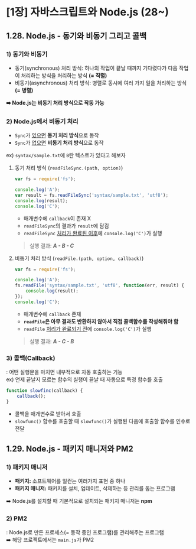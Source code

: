 # [1장] 자바스크립트와 Node.js (28~)

## 1.28. Node.js - 동기와 비동기 그리고 콜백
### 1) 동기와 비동기
- 동기(synchronous) 처리 방식: 하나의 작업이 끝날 때까지 기다렸다가 다음 작업이 처리하는 방식을 처리하는 방식 **(= 직렬)**
- 비동기(asynchronous) 처리 방식: 병렬로 동시에 여러 가지 일을 처리하는 방식 **(= 병렬)**  

**➡️ Node.js는 비동기 처리 방식으로 작동 가능**

### 2) Node.js에서 비동기 처리
- `Sync`가 <u>있으면</u> **동기 처리 방식**으로 동작
- `Sync`가 <u>없으면</u> **비동기 처리 방식**으로 동작

ex) `syntax/sample.txt`에 `B`란 텍스트가 있다고 해보자
1. 동기 처리 방식 (`readFileSync.(path, option)`)
    ```javascript
    var fs = require('fs');

    console.log('A');
    var result = fs.readFileSync('syntax/sample.txt', 'utf8');
    console.log(result);
    console.log('C');
    ```
    - 매개변수에 `callback`이 존재 X
    - `readFileSync`의 결과가 `result`에 담김
    - `readFileSync` <u>처리가 완료된 이후</u>에 `console.log('C')`가 실행
    > 실행 결과: **_A - B - C_**
2. 비동기 처리 방식 (`readFile.(path, option, callback)`)
    ```javascript
    var fs = require('fs');

    console.log('A');
    fs.readFile('syntax/sample.txt', 'utf8', function(err, result) {
        console.log(result);
    });
    console.log('C');
    ```
    - 매개변수에 `callback` 존재
    - **`readFile`은 아무 결과도 반환하지 않아서 직접 콜백함수를 작성해줘야 함**
    - `readFile` <u>처리가 완료되기 전</u>에 `console.log('C')`가 실행
    > 실행 결과: **_A - C - B_**

### 3) 콜백(Callback)
: 어떤 실행문을 마치면 내부적으로 자동 호출하는 기능  
ex) 언제 끝날지 모르는 함수의 실행이 끝날 때 자동으로 특정 함수를 호출
```javascript
function slowfinc(callback) {
    callback();
}
```
- 콜백을 매개변수로 받아서 호출
- `slowfunc()` 함수를 호출할 때 `slowfunc()`가 실행된 다음에 호출할 함수를 인수로 전달

## 1.29. Node.js - 패키지 매니저와 PM2
### 1) 패키지 매니저
- **패키지:** 소프트웨어를 일컫는 여러가지 표현 중 하나
- **패키지 매니저:** 패키지를 설치, 업데이트, 삭제하는 등 관리를 돕는 프로그램  

➡️ Node.js를 설치할 때 기본적으로 설치되는 패키지 매니저는 **npm**

### 2) PM2
: Node.js로 만든 프로세스(= 동작 중인 프로그램)를 관리해주는 프로그램  
➡️ 해당 프로젝트에서는 `main.js`가 PM2
